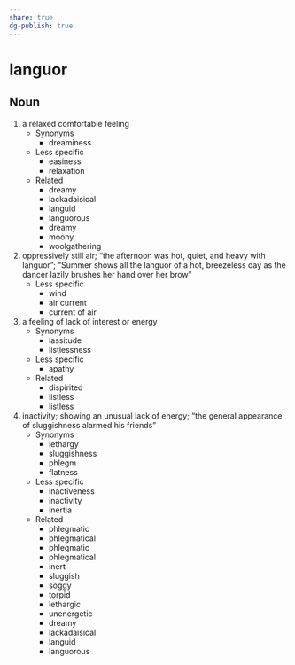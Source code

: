 ```yaml
---
share: true
dg-publish: true
---
```

# languor


## Noun

1. a relaxed comfortable feeling
	- Synonyms
		- dreaminess
	- Less specific
		- easiness
		- relaxation
	- Related
		- dreamy
		- lackadaisical
		- languid
		- languorous
		- dreamy
		- moony
		- woolgathering
2. oppressively still air; “the afternoon was hot, quiet, and heavy with languor”; “Summer shows all the languor of a hot, breezeless day as the dancer lazily brushes her hand over her brow”
	- Less specific
		- wind
		- air current
		- current of air
3. a feeling of lack of interest or energy
	- Synonyms
		- lassitude
		- listlessness
	- Less specific
		- apathy
	- Related
		- dispirited
		- listless
		- listless
4. inactivity; showing an unusual lack of energy; “the general appearance of sluggishness alarmed his friends”
	- Synonyms
		- lethargy
		- sluggishness
		- phlegm
		- flatness
	- Less specific
		- inactiveness
		- inactivity
		- inertia
	- Related
		- phlegmatic
		- phlegmatical
		- phlegmatic
		- phlegmatical
		- inert
		- sluggish
		- soggy
		- torpid
		- lethargic
		- unenergetic
		- dreamy
		- lackadaisical
		- languid
		- languorous


